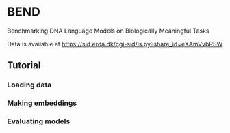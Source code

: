 # BEND
Benchmarking DNA Language Models on Biologically Meaningful Tasks


Data is available at https://sid.erda.dk/cgi-sid/ls.py?share_id=eXAmVvbRSW


## Tutorial

### Loading data

### Making embeddings

### Evaluating models